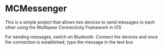 # MCMessenger

This is a simple project that allows two devices to send messages to each other using the Mutltipeer Connectivity Framework in iOS

For sending messages, switch on Bluetooth. Connect the devices and once the connection is established, type the message in the text box
